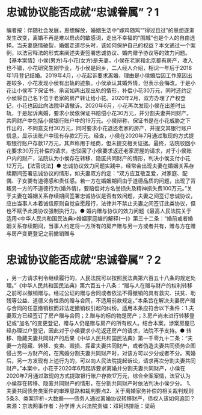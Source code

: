 # 忠诚协议能否成就“忠诚眷属”？1

编者按：伴随社会发展，思想解放，婚姻生活中“嫁鸡随鸡”“得过且过”的思想逐渐发生改变，离婚不再是难以启齿的敏感词，走出不幸福的“围城”也是个人的自由选择。当夫妻感情破裂，婚姻走道尽头时，该如何保护自己的权益？本文通过一个案例，以法官释法的形式来阐述夫妻签署忠诚协议、婚内赠予协议等的效力问题。【基本案情】小侯(男方)与小花(女方)是夫妻，小侯在老家和北京都有房产，收入也不错，小花研究生刚毕业，与小侯是同乡，二人经人介绍，相识一年后于2018年1月登记结婚。2019年4月，小花起诉要求离婚，理由是小侯婚后因工作原因出差较多，小花发现小侯有出轨的迹象。小侯承认其婚外情，但表示会悔改。于是小花让小侯写下保证书，承诺如再出现出轨的情形，补偿小花30万元，同时还约定小侯将自己名下位于老家的房产转让给小花。2020年2月，双方办理了产权登记，小花也因此向法院申请撤诉。2020年6月，小花再次发现小侯在出差时出轨，于是起诉离婚，要求小侯依保证书赔偿小花30万元，并分割夫妻共同财产。共同财产中包括小侯银行账户中的19万元。小侯辩称，保证书是在小花威胁之下作出的，不同意支付30万元，同时要求小花退还老家的房产，并提交其银行账户信息，显示该账户中现有存款2万元。经查，小侯在2020年7月通过取现的方式提取银行账户存款17万元，其声称用于经商，但未提交相关证据。最终，法院驳回小花要求30万元补偿的请求，也驳回了小侯要求返还老家房屋的请求，对于小侯账户内的财产，法院认为小侯存在转移、隐匿共同财产的情形，判决小侯支付小花12万元。【法官说法】● 忠诚协议效力问题实践中，经常会出现夫妻在婚姻关系存续期间签署忠诚协议的情形，如夫妻双方约定：“双方应互敬互爱，对家庭、配偶、子女要有道德感和责任感。若一方在婚姻期间由于道德品质的问题，出现了背叛另一方的不道德行为(婚外情)，要赔偿对方名誉损失及精神损失费100万元。”关于夫妻在婚姻关系存续期间签署忠诚协议是否有效问题，夫妻之间签订忠诚协议，应由当事人本着诚信原则自觉自愿履行，法律并不禁止夫妻之间签订此类协议，但也不赋予此类协议强制执行力。● 婚内赠与协议的效力问题《最高人民法院关于适用<中华人民共和国民法典>婚姻家庭编的解释(一)》第三十二条：“婚前或者婚姻关系存续期间，当事人约定将一方所有的房产赠与另一方或者共有，赠与方在赠与房产变更登记之前撤销赠与

# 忠诚协议能否成就“忠诚眷属”？2

，另一方请求判令继续履行的，人民法院可以按照民法典第六百五十八条的规定处理。”《中华人民共和国民法典》第六百五十八条：“赠与人在赠与财产的权利转移之前可以撤销赠与。经过公证的赠与合同或者依法不得撤销的具有救灾、扶贫、助残等公益、道德义务性质的赠与合同，不适用前款规定。”本条旨在解决夫妻房产赠与合同的任意撤销权而非法定撤销权引起的纠纷。适用本条应符合以下条件：1.夫妻双方已经签订了房产赠与合同；2.赠与的标的物是房产；3.房产尚未进行转移登记或“加名”的变更登记，赠与人仍是赠与房产的所有权人。结合本案，涉案房屋已经办理过户登记，因此对于小侯要求小花返还房产的请求，法院不予支持。● 转移、隐藏夫妻共同财产的后果《中华人民共和国民法典》第一千零九十二条：“夫妻一方隐藏、转移、变卖、毁损、挥霍夫妻共同财产，或者伪造夫妻共同债务企图侵占另一方财产的，在离婚分割夫妻共同财产时，对该方可以少分或者不分。离婚后，另一方发现有上述行为的，可以向人民法院提起诉讼，请求再次分割夫妻共同财产。”本案中，小花于2020年6月起诉要求离婚并分割夫妻共同财产，小侯在2020年7月通过取现的方式提取银行账户存款17万元，综合全案案情，法官认为小侯存在转移、隐匿共同财产的情形，在分割共同财产时依法判决小侯少分。   1、夫妻共同债务类案件的审理思路和裁判要点2、关于离婚家务补偿的相关裁判规则5条3、类案评析+大数据——债务人通过离婚协议转移财产，债权人该如何追回？来源：京法网事作者：孙学博 大兴法院责编：邓珂玮排版：梁萌

